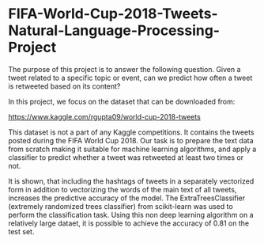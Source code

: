 # FIFA-World-Cup-2018-Tweets-Natural-Language-Processing-Project

The purpose of this project is to answer the following question. Given a tweet related to a specific topic or event, can we predict how often a tweet is retweeted based on its content?

In this project, we focus on the dataset that can be downloaded from:

https://www.kaggle.com/rgupta09/world-cup-2018-tweets

This dataset is not a part of any Kaggle competitions. It contains the tweets posted during the FIFA World Cup 2018. Our task is  to prepare the text data from scratch making it suitable for machine learning algorithms, and apply a classifier to predict whether a tweet was retweeted at least two times or not. 

It is shown, that including the hashtags of tweets in a separately vectorized form in addition to vectorizing the words of the main text of all tweets, increases the predictive accuracy of the model. The ExtraTreesClassifier (extremely randomized trees classifier) from scikit-learn was used to perform the classification task. Using this non deep learning algorithm on a relatively large dataet, it is possible to achieve the accuracy of 0.81 on the test set.


